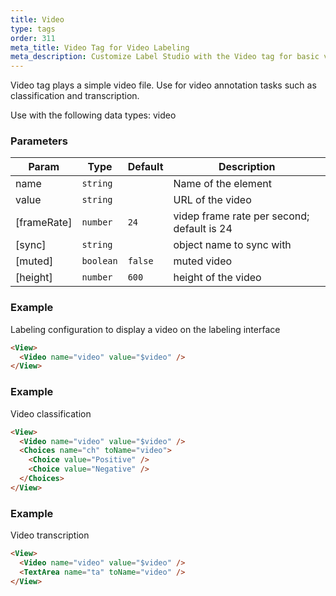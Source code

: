```yaml
---
title: Video
type: tags
order: 311
meta_title: Video Tag for Video Labeling
meta_description: Customize Label Studio with the Video tag for basic video annotation tasks for machine learning and data science projects.
---
```


Video tag plays a simple video file. Use for video annotation tasks such as classification and transcription.

Use with the following data types: video

### Parameters

| Param | Type | Default | Description |
| --- | --- | --- | --- |
| name | <code>string</code> |  | Name of the element |
| value | <code>string</code> |  | URL of the video |
| [frameRate] | <code>number</code> | <code>24</code> | videp frame rate per second; default is 24 |
| [sync] | <code>string</code> |  | object name to sync with |
| [muted] | <code>boolean</code> | <code>false</code> | muted video |
| [height] | <code>number</code> | <code>600</code> | height of the video |

### Example

Labeling configuration to display a video on the labeling interface

```html
<View>
  <Video name="video" value="$video" />
</View>
```
### Example

Video classification

```html
<View>
  <Video name="video" value="$video" />
  <Choices name="ch" toName="video">
    <Choice value="Positive" />
    <Choice value="Negative" />
  </Choices>
</View>
```
### Example

Video transcription

```html
<View>
  <Video name="video" value="$video" />
  <TextArea name="ta" toName="video" />
</View>
```
